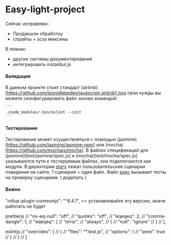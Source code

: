 # Easy-light-project

Сейчас исправляю:

- Продакшэн обработку
- спрайты + scss миксины

В планах:

- другие системы документирования
- интегрировать instanbul.js

#### Валидация

В данном проекте стоит стандарт (airbnb)[https://github.com/leonidlebedev/javascript-airbnb],под свои нужды вы можете сконфигурировать файл заново
командой:

    ```
    ./node_modules/.bin/eslint --init
    ```

#### Тестирование

Тестирование может осуществляться с помощью (jasmine)[https://github.com/jasmine/jasmine-npm] или (mocha)[https://github.com/mochajs/mocha].
В файлах спецификаций для (jasmine)[test/jasmine/spec.js] и (mocha)[test/mocha/spec.js]
указываются пути к тестируемым файлах, они подключаются как модули.
В директории [story](./tests/gui/story/) лежат пользовательские сценарии поведения на сайте, 1 сценарий = один файл. Файл [spec](./tests/gui/spes.js) вызывает тесты на проверку сценариев. ( доделать )

#### Важно

"rollup-plugin-commonjs": "^8.4.1", <= устанавливайте эту версию, иначе работать не будет

prettierjs
// "no-eq-null": "off",
// "quotes": "off",
// "eqeqeq": 2,
// "comma-dangle": 1,
// "eqeqeq": [
// "error",
// "always",
// {
// "null": "ignore"
// }
// ],

eslintjs
// "overrides": [
// {
// "files": "*.test.js",
// "options": {
// "semi": true
// }
// }
// ]
